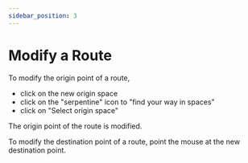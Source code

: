 ```yaml
---
sidebar_position: 3
---
```


# Modify a Route

To modify the origin point of a route,

-   click on the new origin space
-   click on the "serpentine" icon to "find your way in spaces"
-   click on "Select origin space"

The origin point of the route is modified.

To modify the destination point of a route, point the mouse at the new destination point.
